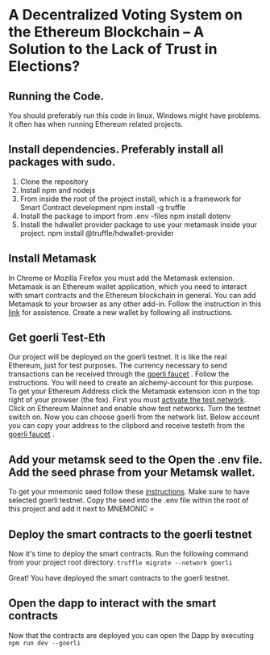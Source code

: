 # A Decentralized Voting System on the Ethereum Blockchain – A Solution to the Lack of Trust in Elections?
## Running the Code. 
You should preferably run this code in linux. Windows might have problems. It often has when running Ethereum related projects. <br>
## Install dependencies. Preferably install all packages with sudo.
1. Clone the repository
2. Install npm and nodejs
3. From inside the root of the project install, which is a framework for Smart Contract development
		npm install -g truffle
4. Install the package to import from .env -files
        npm install dotenv
5. Install the hdwallet provider package to use your metamask inside your project.
        npm install @truffle/hdwallet-provider

## Install Metamask
In Chrome or Mozilla Firefox you must add the Metamask extension. Metamask is an Ethereum wallet application, which you need to interact with smart contracts and the Ethereum blockchain in general. You can add Metamask to your browser as any other add-in. Follow the instruction in this [link](https://metamask.zendesk.com/hc/en-us/articles/360015489531-Getting-started-with-MetaMask) for assistence. Create a new wallet by following all instructions.

## Get goerli Test-Eth
Our project will be deployed on the goerli testnet. It is like the real Ethereum, just for test purposes. The currency necessary to send transactions can be received through the [goerli faucet](https://goerlifaucet.com/) . Follow the instructions. You will need to create an alchemy-account for this purpose. <br>To get your Ethereum Address click the Metamask extension icon in the top right of your prowser (the fox). First you must [activate the test network](https://medium.com/@mwhc00/how-to-enable-ethereum-test-networks-on-metamask-again-d7831da23a09). Click on Ethereum Mainnet and  enable show test networks. Turn the testnet switch on. Now you can choose goerli from the network list. Below account you can copy your address to the clipbord and receive testeth from the [goerli faucet](https://goerlifaucet.com/) .

## Add your metamsk seed to the Open the .env file. Add the seed phrase from your Metamsk wallet. 
To get your mnemonic seed follow these [instructions](https://metamask.zendesk.com/hc/en-us/articles/360015290032-How-to-reveal-your-Secret-Recovery-Phrase). Make sure to have selected goerli testnet. Copy the seed into the .env file within the root of this project and add it next to MNEMONIC = 

## Deploy the smart contracts to the goerli testnet
Now it's time to deploy the smart contracts. Run the following command from your project root directory.
		`truffle migrate --network goerli`

Great! You have deployed the smart contracts to the goerli testnet. 

## Open the dapp to interact with the smart contracts
Now that the contracts are deployed you can open the Dapp by executing
		`npm run dev --goerli`